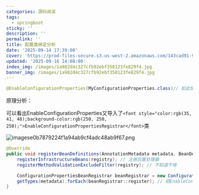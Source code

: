 ```yaml
---
categories: 源码阅读
tags:
  - springboot
sticky: ''
description: ''
permalink: ''
title: 配置类绑定分析
date: '2025-09-14 17:39:00'
cover: 'https://prod-files-secure.s3.us-west-2.amazonaws.com/143cad91-961b-48b0-82dc-78fbb6eb5abe/ff3563f9-4cf2-412e-8aca-00c713497398/wallhaven-ly9m12.jpg?X-Amz-Algorithm=AWS4-HMAC-SHA256&X-Amz-Content-Sha256=UNSIGNED-PAYLOAD&X-Amz-Credential=ASIAZI2LB466QJT5V4X6%2F20250920%2Fus-west-2%2Fs3%2Faws4_request&X-Amz-Date=20250920T060048Z&X-Amz-Expires=3600&X-Amz-Security-Token=IQoJb3JpZ2luX2VjEG0aCXVzLXdlc3QtMiJHMEUCIDSDX8Qx0NfGlxRU9l%2FYdnHy6LJgZN5gS%2FkgT6tnDpPeAiEAno5iVC5DJhmjodEMR4tJo%2Bo8OLqdZMJl8ijLpfi61K4qiAQI5v%2F%2F%2F%2F%2F%2F%2F%2F%2F%2FARAAGgw2Mzc0MjMxODM4MDUiDNP92QMvBwKAmzpVsyrcA2kRXNuzINvsERmsmwpZwW1o34vHqjnhv3J5rNbLQsKX%2FPiAGSug3ZZsIWoLcakkh%2B6nxn1SMGevZyvDEELzvvQtQMSkyeBHqk4RMAtPaK1k3dY%2FTikGcQp5wJyXwf3VoR6NUWQbuJwGMYTW2CrLGuup5%2F2YoX6LBHLb9x5rMfmCs%2F5HvURaO3TQlVEr7xUaSEPfmitPT%2FKs5WP3VE4CwQ7eH3MPYDCIcKFgzEki%2Fm2Vz98XJGkxJhH56lI9bJ3kzBe3ARNs6ipRKSbdxrMk0oOpBtx70%2FzE%2F2DrU9WqmfC92N8jVa9CUCL5j6Tpme6BeQOYvpMfZN90y08QopKbd6GgtrOPIfQ5%2BewVieeDDN3MSs7%2FgKvjbp0uu2y99OGHvZLHCxTjOMW3QIGi4zODLu%2Ftkll%2BvOrgOf2o%2FlE9ZRMpYlKRR7Yh1IbiGzs259ihPI5P3w1tnSOnJ33ww%2FxNkkFtlQBtnCgLT%2FirkSF92Qkipv2c7By1e6c7Z6Y64g85irVbYCn2ot4%2Fu6xDjVvPPEDJPNOPTlrbbHpKjRrBLv3cq8Aoti6jAOHYCPrGUP8%2F%2BJNFo5TVjDXftmVEz31YR1fJBGJUmE1Q41EbmVCROpEJQjR%2FNnK5aXnm0DG5MIXouMYGOqUB1Lu1PRXX%2FPXeCEKLV94G7SprnmQBq5lJyy3PAtkGXsaRIfMtfoZhws1LaT9upvKGkj4v5QVVofYPwPq4xPutvtM7rCyZC7TMmJQDGeXVDSrvFHWblHpsnwkjKWNrwXPMKv0YcRAL%2FFZYUTaEjkSWDhO950%2FdeYkAv3fiGVeMWj0g82LqTwtbHX7m6loEeIDVDWw4crQFKLm4%2B%2BGkryCJS%2FsX7Tve&X-Amz-Signature=990bc6b84d3388fada4f2f489794fe32da5d51b5e237f750023dd1b15aeedaed&X-Amz-SignedHeaders=host&x-amz-checksum-mode=ENABLED&x-id=GetObject'
updated: '2025-09-16 14:08:00'
index_img: /images/1a982d4c327cfb92ebf358123fe829f4.jpg
banner_img: /images/1a982d4c327cfb92ebf358123fe829f4.jpg
---
```


```java
@EnableConfigurationProperties(MyConfigurationProperties.class)// 如此使用能直接从ioc注入配置类MyConfigurationProperties
```


原理分析：


可以看出EnableConfigurationProperties又导入了`<font style="color:rgb(35, 41, 48);background-color:rgb(250, 250, 250);">EnableConfigurationPropertiesRegistrar</font>`类


![imagese0b7879224f1a94ab9cf4adc48ab9f67.png](/images/193c239358115fbee000199aac50a4e1.png)


```java
@Override
public void registerBeanDefinitions(AnnotationMetadata metadata, BeanDefinitionRegistry registry) {
    registerInfrastructureBeans(registry); // 注册后置处理器
    registerMethodValidationExcludeFilter(registry); // 不知道干啥

    ConfigurationPropertiesBeanRegistrar beanRegistrar = new ConfigurationPropertiesBeanRegistrar(registry);
    getTypes(metadata).forEach(beanRegistrar::register); // 把EnableConfigurationProperties上要扫描的配置类信息进行注册
}
```


